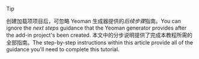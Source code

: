 > [!TIP]
> <span data-ttu-id="e7ae5-101">创建加载项项目后，可忽略 Yeoman 生成器提供的*后续步骤*指南。</span><span class="sxs-lookup"><span data-stu-id="e7ae5-101">You can ignore the *next steps* guidance that the Yeoman generator provides after the add-in project's been created.</span></span> <span data-ttu-id="e7ae5-102">本文中的分步说明提供了完成本教程所需的全部指南。</span><span class="sxs-lookup"><span data-stu-id="e7ae5-102">The step-by-step instructions within this article provide all of the guidance you'll need to complete this tutorial.</span></span>